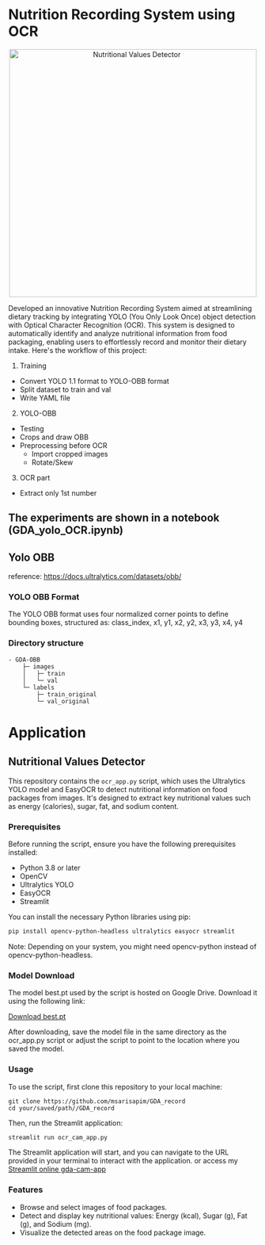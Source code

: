 # Nutrition Recording System using OCR

<p align="center">
  <img src="https://i.ibb.co/PCKZ32p/25670322142033224.gif" alt="Nutritional Values Detector" width="500"/>
</p>



Developed an innovative Nutrition Recording System aimed at streamlining dietary tracking by integrating YOLO (You Only Look Once) object detection with Optical Character Recognition (OCR). This system is designed to automatically identify and analyze nutritional information from food packaging, enabling users to effortlessly record and monitor their dietary intake. Here's the workflow of this project:

1. Training
- Convert YOLO 1.1 format to YOLO-OBB format
- Split dataset to train and val
- Write YAML file

2. YOLO-OBB
- Testing
- Crops and draw OBB
- Preprocessing before OCR
  - Import cropped images
  - Rotate/Skew

3.  OCR part
- Extract only 1st number

The experiments are shown in a notebook (GDA_yolo_OCR.ipynb)
--------

## Yolo OBB
reference: https://docs.ultralytics.com/datasets/obb/


### YOLO OBB Format
The YOLO OBB format uses four normalized corner points to define bounding boxes, structured as:
class_index, x1, y1, x2, y2, x3, y3, x4, y4


### Directory structure
```
- GDA-OBB
    ├─ images
    │   ├─ train
    │   └─ val
    └─ labels
        ├─ train_original
        └─ val_original

```
# Application

## Nutritional Values Detector

This repository contains the `ocr_app.py` script, which uses the Ultralytics YOLO model and EasyOCR to detect nutritional information on food packages from images. It's designed to extract key nutritional values such as energy (calories), sugar, fat, and sodium content.

### Prerequisites

Before running the script, ensure you have the following prerequisites installed:

- Python 3.8 or later
- OpenCV
- Ultralytics YOLO
- EasyOCR
- Streamlit

You can install the necessary Python libraries using pip:

```sh
pip install opencv-python-headless ultralytics easyocr streamlit
```

Note: Depending on your system, you might need opencv-python instead of opencv-python-headless.


### Model Download
The model best.pt used by the script is hosted on Google Drive. Download it using the following link:

[Download best.pt](https://drive.google.com/file/d/19kEKnJX-y_HOth28yiWn-xp1QTjajOJQ/view?usp=sharing)

After downloading, save the model file in the same directory as the ocr_app.py script or adjust the script to point to the location where you saved the model.

### Usage
To use the script, first clone this repository to your local machine:

```
git clone https://github.com/msarisapim/GDA_record
cd your/saved/path//GDA_record
```

Then, run the Streamlit application:
```sh
streamlit run ocr_cam_app.py
```
The Streamlit application will start, and you can navigate to the URL provided in your terminal to interact with the application.
or access my [Streamlit online gda-cam-app](https://gda-cam-app.streamlit.app/)

### Features
- Browse and select images of food packages.
- Detect and display key nutritional values: Energy (kcal), Sugar (g), Fat (g), and Sodium (mg).
- Visualize the detected areas on the food package image.

